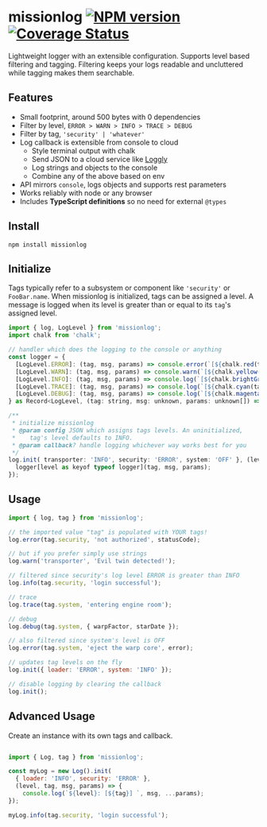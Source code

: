 # missionlog [![NPM version][npm-image]][npm-url] [![Coverage Status](https://coveralls.io/repos/github/rmartone/missionlog/badge.svg?branch=master)](https://coveralls.io/github/rmartone/missionlog?branch=master)

[npm-image]: https://img.shields.io/npm/v/missionlog.svg?style=flat
[npm-url]: https://www.npmjs.com/package/missionlog

Lightweight logger with an extensible configuration. Supports level based filtering and tagging. Filtering keeps your logs readable and uncluttered while tagging makes them searchable.

## Features
* Small footprint, around 500 bytes with 0 dependencies
* Filter by level, `ERROR > WARN > INFO > TRACE > DEBUG`
* Filter by tag, `'security' | 'whatever'`
* Log callback is extensible from console to cloud
  * Style terminal output with chalk
  * Send JSON to a cloud service like [Loggly](https://www.loggly.com/)
  * Log strings and objects to the console
  * Combine any of the above based on env
* API mirrors `console`, logs objects and supports rest parameters
* Works reliably with node or any browser
* Includes **TypeScript definitions** so no need for external `@types`


## Install
```shell
npm install missionlog
```

## Initialize

Tags typically refer to a subsystem or component like `'security'` or `FooBar.name`. When missionlog is initialized, tags can be assigned a level. A message is logged when its level is greater than or equal to its `tag`'s assigned level.

``` javascript
import { log, LogLevel } from 'missionlog';
import chalk from 'chalk';

// handler which does the logging to the console or anything
const logger = {
  [LogLevel.ERROR]: (tag, msg, params) => console.error(`[${chalk.red(tag)}]`, msg, ...params),
  [LogLevel.WARN]: (tag, msg, params) => console.warn(`[${chalk.yellow(tag)}]`, msg, ...params),
  [LogLevel.INFO]: (tag, msg, params) => console.log(`[${chalk.brightGreen(tag)}]`, msg, ...params),
  [LogLevel.TRACE]: (tag, msg, params) => console.log(`[${chalk.cyan(tag)}]`, msg, ...params),
  [LogLevel.DEBUG]: (tag, msg, params) => console.log(`[${chalk.magenta(tag)}]`, msg, ...params),
} as Record<LogLevel, (tag: string, msg: unknown, params: unknown[]) => void>;

/**
 * initialize missionlog
 * @param config JSON which assigns tags levels. An uninitialized,
 *    tag's level defaults to INFO.
 * @param callback? handle logging whichever way works best for you
 */
log.init( transporter: 'INFO', security: 'ERROR', system: 'OFF' }, (level, tag, msg, params) => {
  logger[level as keyof typeof logger](tag, msg, params);
});

```

## Usage
```javascript
import { log, tag } from 'missionlog';

// the imported value "tag" is populated with YOUR tags!
log.error(tag.security, 'not authorized', statusCode);

// but if you prefer simply use strings
log.warn('transporter', 'Evil twin detected!');

// filtered since security's log level ERROR is greater than INFO
log.info(tag.security, 'login successful');

// trace
log.trace(tag.system, 'entering engine room');

// debug
log.debug(tag.system, { warpFactor, starDate });

// also filtered since system's level is OFF
log.error(tag.system, 'eject the warp core', error);

// updates tag levels on the fly
log.init({ loader: 'ERROR', system: 'INFO' });

// disable logging by clearing the callback
log.init();
```
## Advanced Usage
Create an instance with its own tags and callback.
```javascript

import { Log, tag } from 'missionlog';

const myLog = new Log().init(
  { loader: 'INFO', security: 'ERROR' },
  (level, tag, msg, params) => {
    console.log(`${level}: [${tag}] `, msg, ...params);
});

myLog.info(tag.security, 'login successful');
```